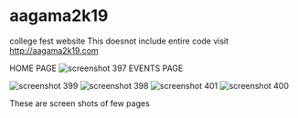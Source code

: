 # aagama2k19
college fest website
This doesnot include entire code
visit http://aagama2k19.com



HOME PAGE
![screenshot 397](https://user-images.githubusercontent.com/42996478/53653907-72b65100-3c72-11e9-89f2-2dddbdcce8e3.png)
EVENTS PAGE

![screenshot 399](https://user-images.githubusercontent.com/42996478/53653895-6cc07000-3c72-11e9-8f70-ab667f6e1af1.png)
![screenshot 398](https://user-images.githubusercontent.com/42996478/53653898-6e8a3380-3c72-11e9-9586-263988a76a1c.png)
![screenshot 401](https://user-images.githubusercontent.com/42996478/53653883-67632580-3c72-11e9-8262-8e00d6c6c39d.png)
![screenshot 400](https://user-images.githubusercontent.com/42996478/53653889-6a5e1600-3c72-11e9-8eca-e6d7600afa0f.png)

These are screen shots of few pages
